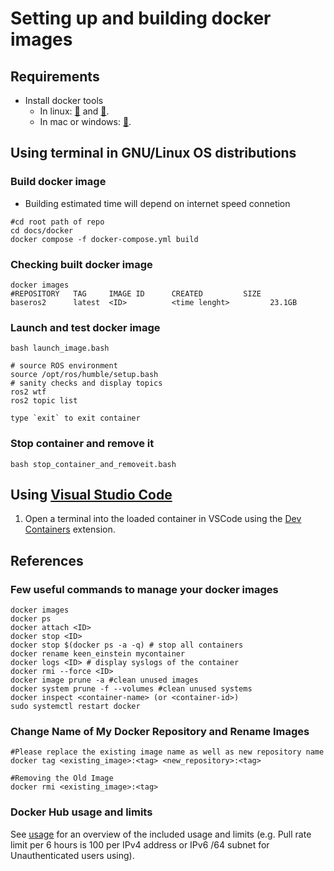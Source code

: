 # Setting up and building docker images

## Requirements
* Install docker tools 
  * In linux: [:link:](https://docs.docker.com/engine/install) and [:link:](https://www.digitalocean.com/community/tutorials/how-to-install-and-use-docker-on-ubuntu-22-04).
  * In mac or windows: [:link:](https://www.docker.com/products/docker-desktop/).


## Using terminal in GNU/Linux OS distributions
### Build docker image
* Building estimated time will depend on internet speed connetion
```
#cd root path of repo
cd docs/docker
docker compose -f docker-compose.yml build
```

### Checking built docker image
```
docker images
#REPOSITORY   TAG     IMAGE ID      CREATED         SIZE
baseros2      latest  <ID>          <time lenght>         23.1GB
```

### Launch and test docker image
```
bash launch_image.bash

# source ROS environment
source /opt/ros/humble/setup.bash
# sanity checks and display topics
ros2 wtf
ros2 topic list

type `exit` to exit container
```

### Stop container and remove it
```
bash stop_container_and_removeit.bash
```

## Using [Visual Studio Code](https://code.visualstudio.com/)
1. Open a terminal into the loaded container in VSCode using the [Dev Containers](https://marketplace.visualstudio.com/items?itemName=ms-vscode-remote.remote-containers&ssr=false#review-details) extension.


## References
### Few useful commands to manage your docker images
```
docker images
docker ps
docker attach <ID>
docker stop <ID>
docker stop $(docker ps -a -q) # stop all containers
docker rename keen_einstein mycontainer
docker logs <ID> # display syslogs of the container
docker rmi --force <ID>
docker image prune -a #clean unused images
docker system prune -f --volumes #clean unused systems
docker inspect <container-name> (or <container-id>) 
sudo systemctl restart docker
```

### Change Name of My Docker Repository and Rename Images
```
#Please replace the existing image name as well as new repository name  
docker tag <existing_image>:<tag> <new_repository>:<tag>

#Removing the Old Image
docker rmi <existing_image>:<tag> 
```



### Docker Hub usage and limits
See [usage](https://docs.docker.com/docker-hub/usage/) for an overview of the included usage and limits (e.g. Pull rate limit per 6 hours is 100 per IPv4 address or IPv6 /64 subnet for Unauthenticated users using).
